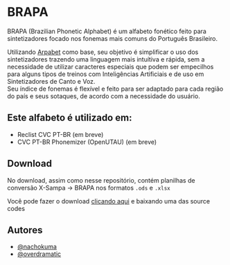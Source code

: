 # BRAPA

BRAPA (Brazilian Phonetic Alphabet) é um alfabeto fonético feito para sintetizadores focado nos fonemas mais comuns do Português Brasileiro.

Utilizando [Arpabet](https://en.wikipedia.org/wiki/ARPABET) como base, seu objetivo é simplificar o uso dos sintetizadores trazendo uma linguagem mais intuítiva e rápida, sem a necessidade de utilizar caracteres especiais que podem ser empecilhos para alguns tipos de treinos com Inteligências Artificiais e de uso em Sintetizadores de Canto e Voz.</br>
Seu índice de fonemas é flexível e feito para ser adaptado para cada região do país e seus sotaques, de acordo com a necessidade do usuário.

Este alfabeto é utilizado em:
-
- Reclist CVC PT-BR (em breve)
- CVC PT-BR Phonemizer (OpenUTAU) (em breve)

## Download
No download, assim como nesse repositório, contém planilhas de conversão X-Sampa -> BRAPA nos formatos `.ods` e `.xlsx`

Você pode fazer o download [clicando aqui](https://github.com/overdramatic/BRAPA/releases) e baixando uma das source codes

## Autores

- [@nachokuma](https://github.com/nachokuma)
- [@overdramatic](https://github.com/overdramatic)
